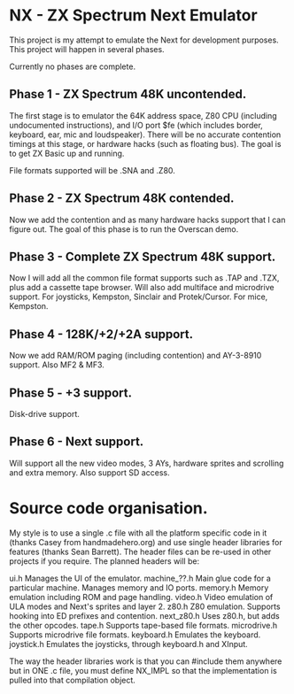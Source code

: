 # NX - ZX Spectrum Next Emulator

This project is my attempt to emulate the Next for development purposes.  This project will happen in several phases.

Currently no phases are complete.

## Phase 1 - ZX Spectrum 48K uncontended.

The first stage is to emulator the 64K address space, Z80 CPU (including undocumented instructions), and I/O port
$fe (which includes border, keyboard, ear, mic and loudspeaker).  There will be no accurate contention timings at
this stage, or hardware hacks (such as floating bus).  The goal is to get ZX Basic up and running.

File formats supported will be .SNA and .Z80.

## Phase 2 - ZX Spectrum 48K contended.

Now we add the contention and as many hardware hacks support that I can figure out.  The goal of this phase is
to run the Overscan demo.

## Phase 3 - Complete ZX Spectrum 48K support.

Now I will add all the common file format supports such as .TAP and .TZX, plus add a cassette tape browser.  Will also
add multiface and microdrive support.  For joysticks, Kempston, Sinclair and Protek/Cursor.  For mice, Kempston.

## Phase 4 - 128K/+2/+2A support.

Now we add RAM/ROM paging (including contention) and AY-3-8910 support.  Also MF2 & MF3.

## Phase 5 - +3 support.

Disk-drive support.

## Phase 6 - Next support.

Will support all the new video modes, 3 AYs, hardware sprites and scrolling and extra memory.  Also support SD access.

# Source code organisation.

My style is to use a single .c file with all the platform specific code in it (thanks Casey from handmadehero.org) and
use single header libraries for features (thanks Sean Barrett).  The header files can be re-used in other projects
if you require.  The planned headers will be:

ui.h				Manages the UI of the emulator.
machine_??.h		Main glue code for a particular machine.  Manages memory and IO ports.
memory.h			Memory emulation including ROM and page handling.
video.h				Video emulation of ULA modes and Next's sprites and layer 2.
z80.h				Z80 emulation.  Supports hooking into ED prefixes and contention.
next_z80.h			Uses z80.h, but adds the other opcodes.
tape.h				Supports tape-based file formats.
microdrive.h		Supports microdrive file formats.
keyboard.h			Emulates the keyboard.
joystick.h			Emulates the joysticks, through keyboard.h and XInput.

The way the header libraries work is that you can #include them anywhere but in ONE .c file, you must define NX_IMPL
so that the implementation is pulled into that compilation object.
